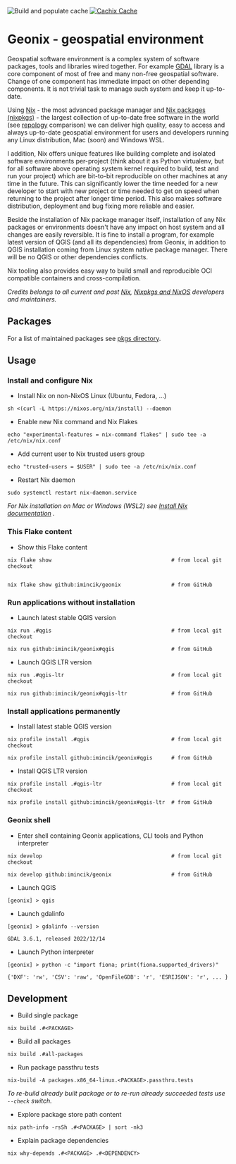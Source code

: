 ![Build and populate cache](https://github.com/imincik/geonix/workflows/Build%20and%20populate%20cache/badge.svg)
[![Cachix Cache](https://img.shields.io/badge/cachix-geonix-blue.svg)](https://geonix.cachix.org)

# Geonix - geospatial environment

Geospatial software environment is a complex system of software packages, tools
and libraries wired together. For example [GDAL](https://gdal.org/) library is a
core component of most of free and many non-free geospatial software. Change of
one component has immediate impact on other depending components. It is not
trivial task to manage such system and keep it up-to-date.

Using [Nix](https://nixos.org/) - the most advanced package manager and [Nix
packages (nixpkgs)](https://github.com/NixOS/nixpkgs) - the largest collection
of up-to-date free software in the world (see
[repology](https://repology.org/repositories/graphs) comparison) we can deliver
high quality, easy to access and always up-to-date geospatial environment for
users and developers running any Linux distribution, Mac (soon) and Windows WSL.

I addition, Nix offers unique features like building complete and isolated
software environments per-project (think about it as Python virtualenv, but for
all software above operating system kernel required to build, test and run your
project) which are bit-to-bit reproducible on other machines at any time in the
future. This can significantly lower the time needed for a new developer to
start with new project or time needed to get on speed when returning to the
project after longer time period. This also makes software distribution,
deployment and bug fixing more reliable and easier.

Beside the installation of Nix package manager itself, installation of any Nix
packages or environments doesn't have any impact on host system and all changes
are easily reversible. It is fine to install a program, for example latest
version of QGIS (and all its dependencies) from Geonix, in addition to QGIS
installation coming from Linux system native package manager. There will be no
QGIS or other dependencies conflicts.

Nix tooling also provides easy way to build small and reproducible OCI
compatible containers and cross-compilation.

_Credits belongs to all current and past [Nix](https://github.com/NixOS/nix/graphs/contributors),
[Nixpkgs and NixOS](https://github.com/NixOS/nixpkgs/graphs/contributors) developers and
maintainers._

## Packages

For a list of maintained packages see [pkgs directory](pkgs/).


## Usage

### Install and configure Nix

* Install Nix on non-NixOS Linux (Ubuntu, Fedora, ...)
```
sh <(curl -L https://nixos.org/nix/install) --daemon
```

* Enable new Nix command and Nix Flakes
```
echo "experimental-features = nix-command flakes" | sudo tee -a /etc/nix/nix.conf
```

* Add current user to Nix trusted users group
```
echo "trusted-users = $USER" | sudo tee -a /etc/nix/nix.conf
```

* Restart Nix daemon
```
sudo systemctl restart nix-daemon.service
```

_For Nix installation on Mac or Windows (WSL2) see
[Install Nix documentation](https://nix.dev/tutorials/install-nix#install-nix) ._

### This Flake content

* Show this Flake content
```
nix flake show                                      # from local git checkout


nix flake show github:imincik/geonix                # from GitHub
```


### Run applications without installation

* Launch latest stable QGIS version
```
nix run .#qgis                                      # from local git checkout

nix run github:imincik/geonix#qgis                  # from GitHub
```

* Launch QGIS LTR version
```
nix run .#qgis-ltr                                  # from local git checkout

nix run github:imincik/geonix#qgis-ltr              # from GitHub
```

### Install applications permanently

* Install latest stable QGIS version
```
nix profile install .#qgis                          # from local git checkout

nix profile install github:imincik/geonix#qgis      # from GitHub
```

* Install QGIS LTR version
```
nix profile install .#qgis-ltr                      # from local git checkout

nix profile install github:imincik/geonix#qgis-ltr  # from GitHub
```

### Geonix shell

* Enter shell containing Geonix applications, CLI tools and Python interpreter
```
nix develop                                         # from local git checkout

nix develop github:imincik/geonix                   # from GitHub
```

* Launch QGIS
```
[geonix] > qgis
```

* Launch gdalinfo
```
[geonix] > gdalinfo --version

GDAL 3.6.1, released 2022/12/14
```

* Launch Python interpreter
```
[geonix] > python -c "import fiona; print(fiona.supported_drivers)"

{'DXF': 'rw', 'CSV': 'raw', 'OpenFileGDB': 'r', 'ESRIJSON': 'r', ... }
```


## Development

* Build single package
```
nix build .#<PACKAGE>
```

* Build all packages
```
nix build .#all-packages
```

* Run package passthru tests
```
nix-build -A packages.x86_64-linux.<PACKAGE>.passthru.tests
```

_To re-build already built package or to re-run already succeeded tests use
`--check` switch._

* Explore package store path content
```
nix path-info -rsSh .#<PACKAGE> | sort -nk3
```

* Explain package dependencies
```
nix why-depends .#<PACKAGE> .#<DEPENDENCY>
```
